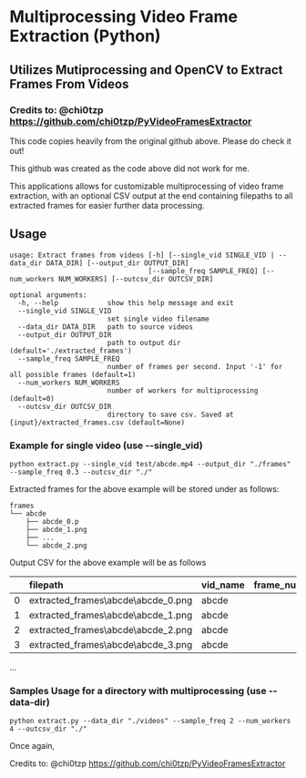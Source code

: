# Multiprocessing Video Frame Extraction (Python)

## Utilizes Mutiprocessing and OpenCV to Extract Frames From Videos

### Credits to: @chi0tzp https://github.com/chi0tzp/PyVideoFramesExtractor
This code copies heavily from the original github above. Please do check it out!

This github was created as the code above did not work for me.


This applications allows for customizable multiprocessing of video frame extraction, with an optional CSV output at the end containing filepaths to all extracted frames for easier further data processing.

## Usage

```commandline
usage: Extract frames from videos [-h] [--single_vid SINGLE_VID | --data_dir DATA_DIR] [--output_dir OUTPUT_DIR]
                                  [--sample_freq SAMPLE_FREQ] [--num_workers NUM_WORKERS] [--outcsv_dir OUTCSV_DIR]

optional arguments:
  -h, --help            show this help message and exit
  --single_vid SINGLE_VID
                        set single video filename
  --data_dir DATA_DIR   path to source videos
  --output_dir OUTPUT_DIR
                        path to output dir (default='./extracted_frames')
  --sample_freq SAMPLE_FREQ
                        number of frames per second. Input '-1' for all possible frames (default=1)
  --num_workers NUM_WORKERS
                        number of workers for multiprocessing (default=0)
  --outcsv_dir OUTCSV_DIR
                        directory to save csv. Saved at {input}/extracted_frames.csv (default=None)
```

### Example for single video (use --single_vid)
```commandline
python extract.py --single_vid test/abcde.mp4 --output_dir "./frames" --sample_freq 0.3 --outcsv_dir "./"
```

Extracted frames for the above example will be stored under as follows:

~~~
frames
└── abcde
    ├── abcde_0.p
    ├── abcde_1.png
    ├── ...
    └── abcde_2.png
~~~

Output CSV for the above example will be as follows

|    | filepath                            | vid_name   |   frame_num |
|---:|:------------------------------------|:-----------|------------:|
|  0 | extracted_frames\abcde\abcde_0.png  | abcde      |           0 |
|  1 | extracted_frames\abcde\abcde_1.png  | abcde      |           1 |
|  2 | extracted_frames\abcde\abcde_2.png  | abcde      |           2 |
|  3 | extracted_frames\abcde\abcde_3.png  | abcde      |           3 |
...

### Samples Usage for a directory with multiprocessing (use --data-dir)
```commandline
python extract.py --data_dir "./videos" --sample_freq 2 --num_workers 4 --outcsv_dir "./" 
```

Once again, 

Credits to: @chi0tzp https://github.com/chi0tzp/PyVideoFramesExtractor

